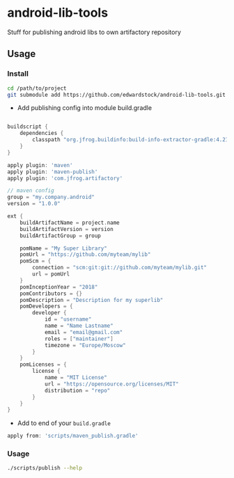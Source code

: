 # android-lib-tools
Stuff for publishing android libs to own artifactory repository


## Usage

### Install
```bash
cd /path/to/project
git submodule add https://github.com/edwardstock/android-lib-tools.git scripts
```

 * Add publishing config into module build.gradle
```groovy

buildscript {
    dependencies {
        classpath "org.jfrog.buildinfo:build-info-extractor-gradle:4.21.0"
    }
}

apply plugin: 'maven'
apply plugin: 'maven-publish'
apply plugin: 'com.jfrog.artifactory'

// maven config
group = "my.company.android"
version = "1.0.0"

ext {
    buildArtifactName = project.name
    buildArtifactVersion = version
    buildArtifactGroup = group

    pomName = "My Super Library"
    pomUrl = "https://github.com/myteam/mylib"
    pomScm = {
        connection = "scm:git:git://github.com/myteam/mylib.git"
        url = pomUrl
    }
    pomInceptionYear = "2018"
    pomContributors = {}
    pomDescription = "Description for my superlib"
    pomDevelopers = {
        developer {
            id = "username"
            name = "Name Lastname"
            email = "email@gmail.com"
            roles = ["maintainer"]
            timezone = "Europe/Moscow"
        }
    }
    pomLicenses = {
        license {
            name = "MIT License"
            url = "https://opensource.org/licenses/MIT"
            distribution = "repo"
        }
    }
}
```

 * Add to end of your `build.gradle`
```groovy
apply from: 'scripts/maven_publish.gradle'
```


### Usage
```bash
./scripts/publish --help
```
